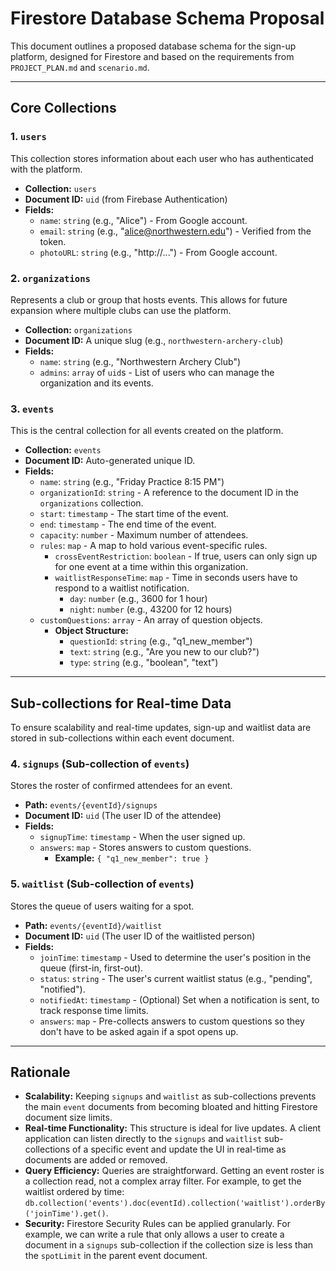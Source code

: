 # Firestore Database Schema Proposal

This document outlines a proposed database schema for the sign-up platform, designed for Firestore and based on the requirements from `PROJECT_PLAN.md` and `scenario.md`.

---

## Core Collections

### 1. `users`

This collection stores information about each user who has authenticated with the platform.

-   **Collection:** `users`
-   **Document ID:** `uid` (from Firebase Authentication)
-   **Fields:**
    -   `name`: `string` (e.g., "Alice") - From Google account.
    -   `email`: `string` (e.g., "alice@northwestern.edu") - Verified from the token.
    -   `photoURL`: `string` (e.g., "http://...") - From Google account.

### 2. `organizations`

Represents a club or group that hosts events. This allows for future expansion where multiple clubs can use the platform.

-   **Collection:** `organizations`
-   **Document ID:** A unique slug (e.g., `northwestern-archery-club`)
-   **Fields:**
    -   `name`: `string` (e.g., "Northwestern Archery Club")
    -   `admins`: `array` of `uid`s - List of users who can manage the organization and its events.

### 3. `events`

This is the central collection for all events created on the platform.

-   **Collection:** `events`
-   **Document ID:** Auto-generated unique ID.
-   **Fields:**
    -   `name`: `string` (e.g., "Friday Practice 8:15 PM")
    -   `organizationId`: `string` - A reference to the document ID in the `organizations` collection.
    -   `start`: `timestamp` - The start time of the event.
    -   `end`: `timestamp` - The end time of the event.
    -   `capacity`: `number` - Maximum number of attendees.
    -   `rules`: `map` - A map to hold various event-specific rules.
        -   `crossEventRestriction`: `boolean` - If true, users can only sign up for one event at a time within this organization.
        -   `waitlistResponseTime`: `map` - Time in seconds users have to respond to a waitlist notification.
            -   `day`: `number` (e.g., 3600 for 1 hour)
            -   `night`: `number` (e.g., 43200 for 12 hours)
    -   `customQuestions`: `array` - An array of question objects.
        -   **Object Structure:**
            -   `questionId`: `string` (e.g., "q1_new_member")
            -   `text`: `string` (e.g., "Are you new to our club?")
            -   `type`: `string` (e.g., "boolean", "text")

---

## Sub-collections for Real-time Data

To ensure scalability and real-time updates, sign-up and waitlist data are stored in sub-collections within each event document.

### 4. `signups` (Sub-collection of `events`)

Stores the roster of confirmed attendees for an event.

-   **Path:** `events/{eventId}/signups`
-   **Document ID:** `uid` (The user ID of the attendee)
-   **Fields:**
    -   `signupTime`: `timestamp` - When the user signed up.
    -   `answers`: `map` - Stores answers to custom questions.
        -   **Example:** `{ "q1_new_member": true }`

### 5. `waitlist` (Sub-collection of `events`)

Stores the queue of users waiting for a spot.

-   **Path:** `events/{eventId}/waitlist`
-   **Document ID:** `uid` (The user ID of the waitlisted person)
-   **Fields:**
    -   `joinTime`: `timestamp` - Used to determine the user's position in the queue (first-in, first-out).
    -   `status`: `string` - The user's current waitlist status (e.g., "pending", "notified").
    -   `notifiedAt`: `timestamp` - (Optional) Set when a notification is sent, to track response time limits.
    -   `answers`: `map` - Pre-collects answers to custom questions so they don't have to be asked again if a spot opens up.

---

## Rationale

-   **Scalability:** Keeping `signups` and `waitlist` as sub-collections prevents the main `event` documents from becoming bloated and hitting Firestore document size limits.
-   **Real-time Functionality:** This structure is ideal for live updates. A client application can listen directly to the `signups` and `waitlist` sub-collections of a specific event and update the UI in real-time as documents are added or removed.
-   **Query Efficiency:** Queries are straightforward. Getting an event roster is a collection read, not a complex array filter. For example, to get the waitlist ordered by time: `db.collection('events').doc(eventId).collection('waitlist').orderBy('joinTime').get()`.
-   **Security:** Firestore Security Rules can be applied granularly. For example, we can write a rule that only allows a user to create a document in a `signups` sub-collection if the collection size is less than the `spotLimit` in the parent event document.
